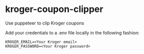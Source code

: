 # kroger-coupon-clipper
Use puppeteer to clip Kroger coupons

Add your credentials to a .env file locally in the following fashion:

```
KROGER_EMAIL=<Your Kroger email>
KROGER_PASSWORD=<Your Kroger password>
```